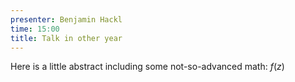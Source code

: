 ```yaml
---
presenter: Benjamin Hackl
time: 15:00
title: Talk in other year
---
```


Here is a little abstract including some
not-so-advanced math: $f(z)$